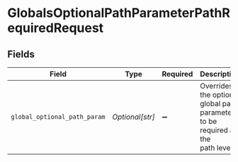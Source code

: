 # GlobalsOptionalPathParameterPathRequiredRequest


## Fields

| Field                                                                           | Type                                                                            | Required                                                                        | Description                                                                     |
| ------------------------------------------------------------------------------- | ------------------------------------------------------------------------------- | ------------------------------------------------------------------------------- | ------------------------------------------------------------------------------- |
| `global_optional_path_param`                                                    | *Optional[str]*                                                                 | :heavy_minus_sign:                                                              | Overrides the optional global path parameter to be required at the<br/>path level.<br/> |